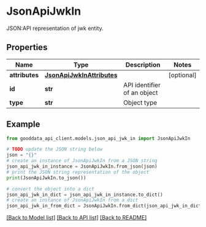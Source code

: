 # JsonApiJwkIn

JSON:API representation of jwk entity.

## Properties

Name | Type | Description | Notes
------------ | ------------- | ------------- | -------------
**attributes** | [**JsonApiJwkInAttributes**](JsonApiJwkInAttributes.md) |  | [optional] 
**id** | **str** | API identifier of an object | 
**type** | **str** | Object type | 

## Example

```python
from gooddata_api_client.models.json_api_jwk_in import JsonApiJwkIn

# TODO update the JSON string below
json = "{}"
# create an instance of JsonApiJwkIn from a JSON string
json_api_jwk_in_instance = JsonApiJwkIn.from_json(json)
# print the JSON string representation of the object
print(JsonApiJwkIn.to_json())

# convert the object into a dict
json_api_jwk_in_dict = json_api_jwk_in_instance.to_dict()
# create an instance of JsonApiJwkIn from a dict
json_api_jwk_in_from_dict = JsonApiJwkIn.from_dict(json_api_jwk_in_dict)
```
[[Back to Model list]](../README.md#documentation-for-models) [[Back to API list]](../README.md#documentation-for-api-endpoints) [[Back to README]](../README.md)


